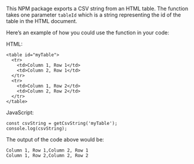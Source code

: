 <p>This NPM package exports a CSV string from an HTML table. The function takes one parameter <code>tableId</code> which is a string representing the id of the table in the HTML document.</p>
<p>Here’s an example of how you could use the function in your code:</p>
<p>HTML:</p>
<pre><code>&lt;table id="myTable"&gt;
  &lt;tr&gt;
    &lt;td&gt;Column 1, Row 1&lt;/td&gt;
    &lt;td&gt;Column 2, Row 1&lt;/td&gt;
  &lt;/tr&gt;
  &lt;tr&gt;
    &lt;td&gt;Column 1, Row 2&lt;/td&gt;
    &lt;td&gt;Column 2, Row 2&lt;/td&gt;
  &lt;/tr&gt;
&lt;/table&gt;
</code></pre>
<p>JavaScript:</p>
<pre><code>const csvString = getCsvString('myTable');
console.log(csvString);
</code></pre>
<p>The output of the code above would be:</p>
<pre><code>Column 1, Row 1,Column 2, Row 1
Column 1, Row 2,Column 2, Row 2
</code></pre>
